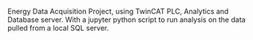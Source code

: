 Energy Data Acquisition Project, using TwinCAT PLC, Analytics and Database server. With a jupyter python script to run analysis on the data pulled from a local SQL server.
